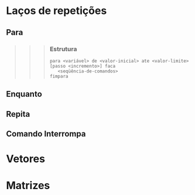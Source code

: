 # Laços de repetições
## Para
> > > ### Estrutura
> > >     para <variável> de <valor-inicial> ate <valor-limite> [passo <incremento>] faca
> > >        <seqüência-de-comandos>
> > >     fimpara
## Enquanto
## Repita
## Comando Interrompa
# Vetores
# Matrizes
